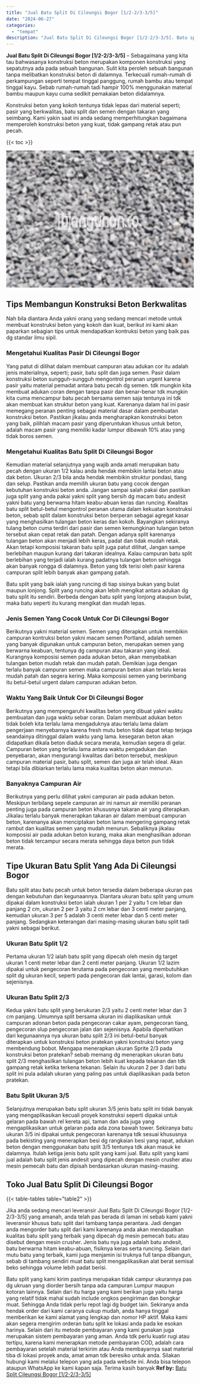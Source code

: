 ```yaml
---
title: "Jual Batu Split Di Cileungsi Bogor [1/2-2/3-3/5]"
date: "2024-06-27"
categories: 
  - "tempat"
description: "Jual Batu Split Di Cileungsi Bogor [1/2-2/3-3/5]. Batu split yang kami kirim pastinya merupakan tidak campur ukurannya pas dg ukruan yang diorder bersih tanp..."
---
```


**Jual Batu Split Di Cileungsi Bogor \[1/2-2/3-3/5\]** – Sebagaimana yang kita tau bahwasanya konstruksi beton merupakan komponen konstruksi yang sepatutnya ada pada sebuah bangunan. Sulit kita peroleh sebuah bangunan tanpa melibatkan konstruksi beton di dalamnya. Terkecuali rumah-rumah di perkampungan seperti tempat tinggal panggung, rumah bambu atau tempat tinggal kayu. Sebab rumah-rumah tadi hampir 100% menggunakan material bambu maupun kayu cuma sedikit pemakaian beton didalamnya.

Konstruksi beton yang kokoh tentunya tidak lepas dari material seperti; pasir yang berkwalitas, batu split dan semen dengan takaran yang seimbang. Kami yakin saat ini anda sedang memperhitungkan bagaimana memperoleh konstruksi beton yang kuat, tidak gampang retak atau pun pecah.

{{< toc >}}

![Jual Batu Split Di Cileungsi Bogor [1/2-2/3-3/5]](/images/jual-batu-split-39.png)

## Tips Membangun Konstruksi Beton Berkwalitas

Nah bila diantara Anda yakni orang yang sedang mencari metode untuk membuat konstruksi beton yang kokoh dan kuat, berikut ini kami akan paparkan sebagian tips untuk mendapatkan kontruksi beton yang baik pas dg standar ilmu sipil.

### Mengetahui Kualitas Pasir Di Cileungsi Bogor

Yang patut di dilihat dalam membuat campuran atau adukan cor itu adalah jenis materialnya, seperti; pasir, batu split dan juga semen. Pasir dalam konstruksi beton sungguh-sungguh mengontrol peranan urgent karena pasir yaitu material pemadat antara batu pecah dg semen. tdk mungkin kita membuat adukan coran dengan tanpa pasir dan benar-benar tdk mungkin kita cuma mencampur batu pecah bersama semen saja tentunya ini tdk akan membuat kan struktur beton yang kuat. Karenanya dalam hal ini pasir memegang peranan penting sebagai material dasar dalam pembuatan konstruksi beton. Pastikan jikalau anda mengharapkan konstruksi beton yang baik, pilihlah macam pasir yang diperuntukan khusus untuk beton, adalah macam pasir yang memiliki kadar lumpur dibawah 10% atau yang tidak boros semen.

### Mengetahui Kualitas Batu Split Di Cileungsi Bogor

Kemudian material selanjutnya yang wajib anda amati merupakan batu pecah dengan ukuran 1/2 kalau anda hendak membikin lantai beton atau dak beton. Ukuran 2/3 bila anda hendak membikin struktur pondasi, tiang dan selup. Pastikan anda memilih ukuran batu yang cocok dengan kebutuhan konstruksi beton anda. Jangan sampai salah pakai dan pastikan juga split yang anda pakai yakni split yang bersih dg macam batu andesit yakni batu yang berwarna hitam keabu-abuan keras dan runcing. Kwalitas batu split betul-betul mengontrol peranan utama dalam kekuatan konstruksi beton, sebab split dalam konstruksi beton berperan sebagai agregat kasar yang menghasilkan tulangan beton keras dan kokoh. Bayangkan sekiranya tulang beton cuma terdiri dari pasir dan semen kemungkinan tulangan beton tersebut akan cepat retak dan patah. Dengan adanya split karenanya tulangan beton akan menjadi lebih keras, padat dan tidak mudah retak. Akan tetapi komposisi takaran batu split juga patut dilihat, Jangan sampe berlebihan maupun kurang dari takaran idealnya. Kalau campuran batu split berlebihan yang terjadi ialah kurang padatnya tulangan beton sehingga akan banyak rongga di dalamnya. Beton yang tdk terisi oleh pasir karena campuran split lebih banyak akan gampang patah.

Batu split yang baik ialah yang runcing di tiap sisinya bukan yang bulat maupun lonjong. Split yang runcing akan lebih mengikat antara adukan dg batu split itu sendiri. Berbeda dengan batu split yang lonjong ataupun bulat, maka batu seperti itu kurang mengikat dan mudah lepas.

### Jenis Semen Yang Cocok Untuk Cor Di Cileungsi Bogor

Berikutnya yakni material semen. Semen yang diterapkan untuk membikin campuran kontruksi beton yakni macam semen Portland, adalah semen yang banyak digunakan untuk campuran beton, merupakan semen yang berwarna keabuan, tentunya dg campuran atau takaran yang ideal. Kurangnya komposisi semen pada adukan beton, akan menyebabkan tulangan beton mudah retak dan mudah patah. Demikian juga dengan terlalu banyak campuran semen maka campuran beton akan terlalu keras mudah patah dan segera kering. Maka komposisi semen yang berimbang itu betul-betul urgent dalam campuran adukan beton.

### Waktu Yang Baik Untuk Cor Di Cileungsi Bogor

Berikutnya yang mempengaruhi kwalitas beton yang dibuat yakni waktu pembuatan dan juga waktu sebar coran. Dalam membuat adukan beton tidak boleh kita terlalu lama mengaduknya atau terlalu lama dalam pengerjaan menyebarnya karena fresh mutu beton tidak dapat tetap terjaga seandainya ditinggal dalam waktu yang lama. kesegaran beton akan didapatkan dikala beton diaduk secara merata, kemudian segera di gelar. Campuran beton yang terlalu lama antara waktu pengadukan dan penyebaran, akan mengurangi kwalitas dari beton tersebut, meskipun campuran material pasir, batu split, semen dan juga air telah ideal. Akan tetapi bila dibiarkan terlalu lama maka kualitas beton akan menurun.

### Banyaknya Campuran Air

Berikutnya yang perlu dilihat yakni campuran air pada adukan beton. Meskipun terbilang sepele campuran air ini namun air memiliki peranan penting juga pada campuran beton khususnya takaran air yang diterapkan. Jikalau terlalu banyak menerapkan takaran air dalam membuat campuran beton, karenanya akan menciptakan beton lama mengering gampang retak rambut dan kualitas semen yang mudah menurun. Sebaliknya jikalau komposisi air pada adukan beton kurang, maka akan menghasilkan adonan beton tidak tercampur secara merata sehingga daya beton pun tidak merata.

## Tipe Ukuran Batu Split Yang Ada Di Cileungsi Bogor

Batu split atau batu pecah untuk beton tersedia dalam beberapa ukuran pas dengan kebutuhan dan kegunaannya. Diantara ukuran batu split yang umum dipakai dalam konstruksi beton ialah ukuran 1 per 2 yaitu 1 cm lebar dan panjang 2 cm, ukuran 2 per 3 yaitu 2 cm lebar dan 3 centi meter panjang, kemudian ukuran 3 per 5 adalah 3 centi meter lebar dan 5 centi meter panjang. Sedangkan keterangan dari masing-masing ukuran batu split tadi yakni sebagai berikut.

### Ukuran Batu Split 1/2

Pertama ukuran 1/2 ialah batu split yang dipecah oleh mesin dg target ukuran 1 centi meter lebar dan 2 centi meter panjang. Ukuran 1/2 lazim dipakai untuk pengecoran terutama pada pengecoran yang membutuhkan split dg ukuran kecil, seperti pada pengecoran dak lantai, garasi, kolom dan sejenisnya.

### Ukuran Batu Split 2/3

Kedua yakni batu split yang berukuran 2/3 yaitu 2 centi meter lebar dan 3 cm panjang. Umumnya split bersama ukuran ini diaplikasikan untuk campuran adonan beton pada pengecoran cakar ayam, pengecoran tiang, pengecoran slup pengecoran jalan dan sejenisnya. Apabila diperhatikan dari kegunaannya nya ukuran batu split 2/3 ini betul-betul banyak diterapkan untuk konstruksi beton pratekan yakni konstruksi beton yang membendung bobot. Mengapa menerapkan ukuran Sprite 2/3 pada konstruksi beton pratekan? sebab memang dg menerapkan ukuran batu split 2/3 menghasilkan tulangan beton lebih kuat kepada tekanan dan tdk gampang retak ketika terkena tekanan. Selain itu ukuran 2 per 3 dari batu split ini pula adalah ukuran yang paling pas untuk diaplikasikan pada beton pratekan.

### Batu Split Ukuran 3/5

Selanjutnya merupakan batu split ukuran 3/5 jenis batu split ini tidak banyak yang mengaplikasikan kecuali proyek konstruksi seperti dipakai untuk gelaran pada bawah rel kereta api, taman dan ada juga yang mengaplikasikan untuk gelaran pada ada zona bawah tower. Sekiranya batu ukuran 3/5 ini dipakai untuk pengecoran karenanya tdk sesuai khususnya pada bekisting yang menerapkan besi dg rangkaian besi yang rapat, adukan beton dengan menggunakan batu split 3/5 tentunya tdk akan masuk ke dalamnya. Itulah ketiga jenis batu split yang kami jual. Batu split yang kami jual adalah batu split jenis andesit yang dipecah dengan mesin crusher atau mesin pemecah batu dan dipisah berdasarkan ukuran masing-masing.

## Toko Jual Batu Split Di Cileungsi Bogor

{{< table-tables table="table2" >}}

Jika anda sedang mencari leveransir Jual Batu Split Di Cileungsi Bogor \[1/2-2/3-3/5\] yang amanah, anda telah pas berada di laman ini sebab kami yakni leveransir khusus batu split dari tambang tanpa perantara. Jadi dengan anda mengorder batu split dari kami karenanya anda akan mendapatkan kualitas batu split yang terbaik yang dipecah dg mesin pemecah batu atau disebut dengan mesin crusher. Jenis batu nya juga adalah batu andesit, batu berwarna hitam keabu-abuan, fisiknya keras serta runcing. Selain dari mutu batu yang terbaik, kami juga menjamin isi truknya full tanpa dibangun, sebab di tambang sendiri muat batu split mengaplikasikan alat berat semisal beko sehingga volume lebih padat berisi.

Batu split yang kami kirim pastinya merupakan tidak campur ukurannya pas dg ukruan yang diorder bersih tanpa ada campuran Lumpur maupun kotoran lainnya. Selain dari itu harga yang kami berikan juga yaitu harga yang relatif tidak mahal sudah include ongkos pengiriman dan bongkar muat. Sehingga Anda tidak perlu repot lagi dg budget lain. Sekiranya anda hendak order dari kami caranya cukup mudah, anda hanya tinggal memberikan ke kami alamat yang lengkap dan nomor HP aktif. Maka kami akan segera mengirim orderan batu split ke lokasi anda pada ke esokan harinya. Selain dari itu metode pembayaran yang kami gunakan juga merupakan sistem pembayaran yang aman. Anda tdk perlu kuatir rugi atau tertipu, karena kami menerapkan metode pembayaran COD, adalah cara pembayaran setelah material terkirim atau Anda membayarnya saat material tiba di lokasi proyek anda, amat aman tdk beresiko untuk anda. Silakan hubungi kami melalui telepon yang ada pada website ini. Anda bisa telepon ataupun WhatsApp ke kami kapan saja. Terima kasih banyak
**Ref by:** [Batu Split Cileungsi Bogor [1/2-2/3-3/5]](https://id.wikipedia.org/wiki/Batu)
